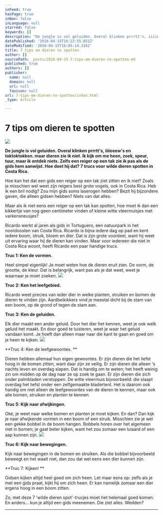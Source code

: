 ```yaml
---
inFeed: true
hasPage: true
inNav: false
inLanguage: null
starred: false
keywords: []
description: "De jungle is vol geluiden. Overal klinken prrrtt's, iiiieeew's en toktoktokken. maar dieren zie ik niet. Ik kijk om me heen, zoek, speur, tuur, maar ik ontdek niets. Zelfs een reiger op een tak zie ik pas als de gids hem aanwijst. Hoe doet hij dat? 7 trucs voor wilde dieren spotten in Costa Rica."
datePublished: '2016-04-15T16:22:55.851Z'
dateModified: '2016-04-15T16:05:14.316Z'
title: 7 tips om dieren te spotten
author: []
sourcePath: _posts/2016-04-15-7-tips-om-dieren-te-spotten.md
published: true
authors: []
publisher:
  name: null
  domain: null
  url: null
  favicon: null
url: 7-tips-om-dieren-te-spotten/index.html
_type: Article

---
```

# 7 tips om dieren te spotten
![](https://the-grid-user-content.s3-us-west-2.amazonaws.com/b98e90d0-e993-45a9-924c-29838d69c60c.jpg)

**De jungle is vol geluiden. Overal klinken prrrtt's, iiiieeew's en toktoktokken. maar dieren zie ik niet. Ik kijk om me heen, zoek, speur, tuur, maar ik ontdek niets. Zelfs een reiger op een tak zie ik pas als de gids hem aanwijst. Hoe doet hij dat? 7 trucs voor wilde dieren spotten in Costa Rica.**

Hoe kan het dat een gids een reiger op een tak ziet zitten en ik niet? Zoals je misschien wel weet zijn reigers best grote vogels, ook in Costa Rica. Heb ik een bril nodig? Zou mijn gids soms laserogen hebben? Bezit hij bijzondere gaven, die alleen gidsen hebben? Niets van dat alles. 

Maar als ik niet eens een reiger op een tak kan spotten, hoe moet ik dan een kikkertje van nog geen centimeter vinden of kleine witte vleermuisjes met varkensneusjes? 

Ricardo werkt al jaren als gids in Tortuguero, een natuurpark in het noordoosten van Costa Rica. Ricardo is bijna iedere dag op pad en kent iedere boom, struik, bloem en dier. Dat is zijn grote voordeel, want hij weet uit ervaring waar hij de dieren kan vinden. Maar voor iedereen die niet in Costa Rica woont, heeft Ricardo een paar handige trucs.  

**Truc 1: Ken de vormen.**

Heel simpel eigenlijk! Je moet weten hoe de dieren eruit zien. De vorm, de grootte, de kleur. Dat is belangrijk, want pas als je dat weet, weet je waarnaar je moet zoeken.
![](https://the-grid-user-content.s3-us-west-2.amazonaws.com/2098f609-e463-4ba5-8124-c80b1f083a62.jpg)

**Truc 2: Ken het leefgebied.**

Ricardo weet precies van ieder dier in welke planten, struiken en bomen de dieren te vinden zijn. Aardbeikikkers vind je meestal dicht bij de stam van een boom, op de grond of tegen de stam aan.

**Truc 3: Ken de geluiden.**

Elk dier maakt een ander geluid. Door het dier het kennen, weet je ook welk geluid het maakt. En door goed te luisteren, weet je waar het geluid vandaan komt. Je hoeft dan alleen maar naar die kant te gaan en goed om je heen te kijken.
![](https://the-grid-user-content.s3-us-west-2.amazonaws.com/526c07da-fe5d-410b-9193-64a9c8bd17ee.jpg)

**Truc 4: Ken de leefgewoontes. **

Dieren hebben allemaal hun eigen gewoontes. Er zijn dieren die het liefst hoog in de bomen zitten, want daar zijn ze veilig. Er zijn dieren die alleen 's nachts leven en overdag slapen. Dat is handig om te weten; het heeft weinig zin om midden op de dag naar ze op zoek te gaan. Er zijn dieren die zich onder palmbladen verstoppen. De witte vleermuis bijvoorbeeld: die slaapt overdag het liefst onder een zelfgemaakte bladertent. Het is daarom ook handig om niet alleen de leefgewoontes van de dieren te kennen, maar ook alle bomen, struiken en planten te kennen. 

**Truc 5: Kijk naar afwijkingen.**

Oké, je weet naar welke bomen en planten je moet kijken. En dan? Dan kijk je naar afwijkende vormen in een boom of een struik. Misschien zie je wel een gekke bobbel in de boom hangen. Bobbels horen over het algemeen niet in bomen; je gaat beter kijken, want het zou zomaar een luiaard of een aap kunnen zijn.
![](https://the-grid-user-content.s3-us-west-2.amazonaws.com/7371ae59-c3b6-4522-ab23-13e4e85c99fb.jpg)

**Truc 6: Kijk naar bewegingen.**

Kijk naar bewegingen in de bomen en struiken. Als die bobbel bijvoorbeeld beweegt en het waait niet, dan zou dat wel eens een dier kunnen zijn.

**Truc 7: Kijken! **

Gidsen kijken altijd heel goed om zich heen. Let maar eens op: zelfs als je met een gids praat, kijkt hij om zich heen. Er kan namelijk zomaar een dier ergens hoog in een boom zitten.

Zo, met deze 7 'wilde dieren spot'-trucjes moet het helemaal goed komen. En anders... kun je altijd een gids meenemen. Die ziet alles. Wedden?

****